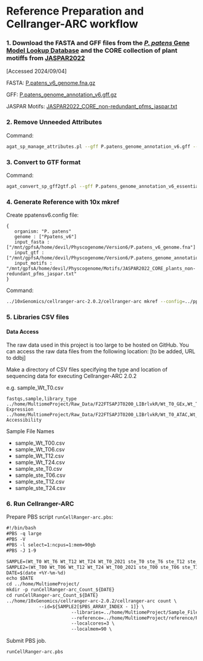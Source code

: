 # Reference Preparation and Cellranger-ARC workflow

### 1. Download the FASTA and GFF files from the [*P. patens* Gene Model Lookup Database](https://peatmoss.plantcode.cup.uni-freiburg.de/ppatens_db/downloads.php) and the CORE collection of plant motiffs from [JASPAR2022](https://jaspar2022.genereg.net/)
[Accessed 2024/09/04]

FASTA: [P.patens_v6_genome.fna.gz](https://peatmoss.plantcode.cup.uni-freiburg.de/downloads/Genome%20sequences/P.patens_v6/P.patens_v6_genome.fna.gz)

GFF: [P.patens_genome_annotation_v6.gff.gz](https://peatmoss.plantcode.cup.uni-freiburg.de/downloads/Annotations/P.patens_v6/P.patens_genome_annotation_v6.gff.gz)

JASPAR Motifs: [JASPAR2022_CORE_non-redundant_pfms_jaspar.txt](https://jaspar2022.genereg.net/download/data/2022/CORE/JASPAR2022_CORE_non-redundant_pfms_jaspar.txt)

### 2. Remove Unneeded Attributes
Command:
```bash
agat_sp_manage_attributes.pl --gff P.patens_genome_annotation_v6.gff --tag all_attributes --outfile P.patens_genome_annotation_v6_essentialAttr.gff
```
### 3. Convert to GTF format
Command:
```bash
agat_convert_sp_gff2gtf.pl --gff P.patens_genome_annotation_v6_essentialAttr.gff --outfile P.patens_genome_annotation_v6.gtf
```
### 4. Generate Reference with 10x mkref
Create ppatensv6.config file:
```
{
   organism: "P. patens"
   genome : ["Ppatens_v6"]
   input_fasta : ["/mnt/gpfsA/home/devil/Physcogenome/Version6/P.patens_v6_genome.fna"]
   input_gtf : ["/mnt/gpfsA/home/devil/Physcogenome/Version6/P.patens_genome_annotation_v6.gtf"]
   input_motifs : "/mnt/gpfsA/home/devil/Physcogenome/Motifs/JASPAR2022_CORE_plants_non-redundant_pfms_jaspar.txt"
}
```
Command:
```bash
../10xGenomics/cellranger-arc-2.0.2/cellranger-arc mkref --config=../ppatensv6.config --memgb=40
```
### 5.  Libraries CSV files

#### Data Access

The raw data used in this project is too large to be hosted on GitHub. You can access the raw data files from the following location:
[to be added, URL to ddbj]

Make a directory of CSV files specifying the type and location of sequencing data for executing Cellranger-ARC 2.0.2

e.g. sample_Wt_T0.csv
```csv
fastqs,sample,library_type
../home/MultiomeProject/Raw_Data/F22FTSAPJT0200_LIBrlvkR/Wt_T0_GEx,Wt_T0_GEx,Gene Expression
../home/MultiomeProject/Raw_Data/F22FTSAPJT0200_LIBrlvkR/Wt_T0_ATAC,Wt_T0_ATAC,Chromatin Accessibility
```
Sample File Names

+ sample_Wt_T00.csv
+ sample_Wt_T06.csv
+ sample_Wt_T12.csv
+ sample_Wt_T24.csv
+ sample_ste_T0.csv
+ sample_ste_T06.csv
+ sample_ste_T12.csv
+ sample_ste_T24.csv

### 6. Run Cellranger-ARC

Prepare PBS script `runCellRanger-arc.pbs`:
```txt
#!/bin/bash
#PBS -q large
#PBS -V
#PBS -l select=1:ncpus=1:mem=90gb
#PBS -J 1-9

SAMPLE=(Wt_T0 Wt_T6 Wt_T12 Wt_T24 Wt_T0_2021 ste_T0 ste_T6 ste_T12 ste_T24)
SAMPLE2=(Wt_T00 Wt_T06 Wt_T12 Wt_T24 Wt_T00_2021 ste_T00 ste_T06 ste_T12 ste_T24)
DATE=$(date +%Y-%m-%d)
echo $DATE
cd ../home/MultiomeProject/
mkdir -p runCellRanger-arc_Count_${DATE}
cd runCellRanger-arc_Count_${DATE}
../home/10xGenomics/cellranger-arc-2.0.2/cellranger-arc count \
			--id=${SAMPLE2[$PBS_ARRAY_INDEX - 1]} \
                        --libraries=../home/MultiomeProject/Sample_Files/sample_${SAMPLE[$PBS_ARRAY_INDEX - 1]}.txt \
                        --reference=../home/MultiomeProject/reference/Ppatens_v6 \
                        --localcores=3 \
                        --localmem=90 \
```
Submit PBS job.
```bash
runCellRanger-arc.pbs
```




